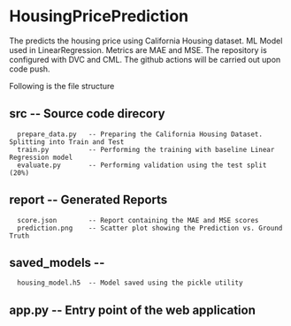 # HousingPricePrediction

The predicts the housing price using California Housing dataset. 
ML Model used in LinearRegression. Metrics are MAE and MSE.
The repository is configured with DVC and CML. 
The github actions will be carried out upon code push.


Following is the file structure

## src -- Source code direcory
      prepare_data.py   -- Preparing the California Housing Dataset. Splitting into Train and Test
      train.py          -- Performing the training with baseline Linear Regression model
      evaluate.py       -- Performing validation using the test split (20%)

## report -- Generated Reports
      score.json        -- Report containing the MAE and MSE scores
      prediction.png    -- Scatter plot showing the Prediction vs. Ground Truth

## saved_models -- 
      housing_model.h5  -- Model saved using the pickle utility

## app.py  -- Entry point of the web application
